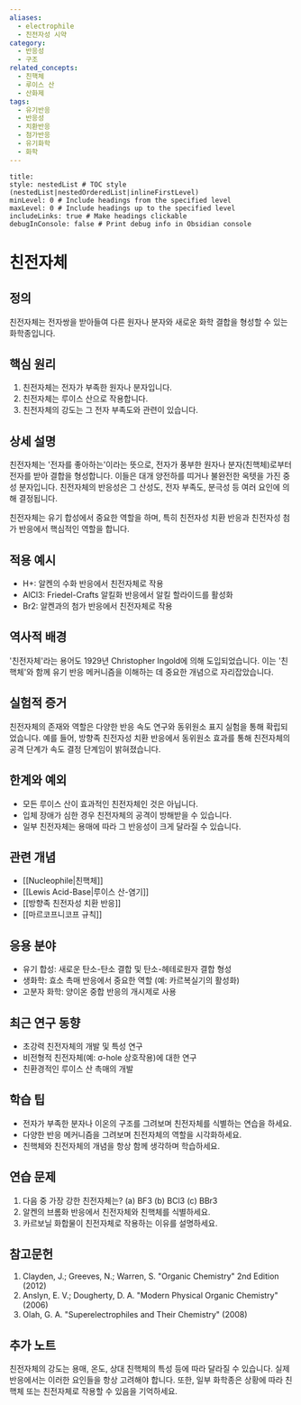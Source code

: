 ```yaml
---
aliases:
  - electrophile
  - 친전자성 시약
category:
  - 반응성
  - 구조
related_concepts:
  - 친핵체
  - 루이스 산
  - 산화제
tags:
  - 유기반응
  - 반응성
  - 치환반응
  - 첨가반응
  - 유기화학
  - 화학
---
```


```table-of-contents
title: 
style: nestedList # TOC style (nestedList|nestedOrderedList|inlineFirstLevel)
minLevel: 0 # Include headings from the specified level
maxLevel: 0 # Include headings up to the specified level
includeLinks: true # Make headings clickable
debugInConsole: false # Print debug info in Obsidian console
```
# 친전자체

## 정의
친전자체는 전자쌍을 받아들여 다른 원자나 분자와 새로운 화학 결합을 형성할 수 있는 화학종입니다.

## 핵심 원리
1. 친전자체는 전자가 부족한 원자나 분자입니다.
2. 친전자체는 루이스 산으로 작용합니다.
3. 친전자체의 강도는 그 전자 부족도와 관련이 있습니다.

## 상세 설명
친전자체는 '전자를 좋아하는'이라는 뜻으로, 전자가 풍부한 원자나 분자(친핵체)로부터 전자를 받아 결합을 형성합니다. 이들은 대개 양전하를 띠거나 불완전한 옥텟을 가진 중성 분자입니다. 친전자체의 반응성은 그 산성도, 전자 부족도, 분극성 등 여러 요인에 의해 결정됩니다.

친전자체는 유기 합성에서 중요한 역할을 하며, 특히 친전자성 치환 반응과 친전자성 첨가 반응에서 핵심적인 역할을 합니다.

## 적용 예시
- H+: 알켄의 수화 반응에서 친전자체로 작용
- AlCl3: Friedel-Crafts 알킬화 반응에서 알킬 할라이드를 활성화
- Br2: 알켄과의 첨가 반응에서 친전자체로 작용

## 역사적 배경
'친전자체'라는 용어도 1929년 Christopher Ingold에 의해 도입되었습니다. 이는 '친핵체'와 함께 유기 반응 메커니즘을 이해하는 데 중요한 개념으로 자리잡았습니다.

## 실험적 증거
친전자체의 존재와 역할은 다양한 반응 속도 연구와 동위원소 표지 실험을 통해 확립되었습니다. 예를 들어, 방향족 친전자성 치환 반응에서 동위원소 효과를 통해 친전자체의 공격 단계가 속도 결정 단계임이 밝혀졌습니다.

## 한계와 예외
- 모든 루이스 산이 효과적인 친전자체인 것은 아닙니다. 
- 입체 장애가 심한 경우 친전자체의 공격이 방해받을 수 있습니다.
- 일부 친전자체는 용매에 따라 그 반응성이 크게 달라질 수 있습니다.

## 관련 개념
- [[Nucleophile|친핵체]]
- [[Lewis Acid-Base|루이스 산-염기]]
- [[방향족 친전자성 치환 반응]]
- [[마르코프니코프 규칙]]

## 응용 분야
- 유기 합성: 새로운 탄소-탄소 결합 및 탄소-헤테로원자 결합 형성
- 생화학: 효소 촉매 반응에서 중요한 역할 (예: 카르복실기의 활성화)
- 고분자 화학: 양이온 중합 반응의 개시제로 사용

## 최근 연구 동향
- 초강력 친전자체의 개발 및 특성 연구
- 비전형적 친전자체(예: σ-hole 상호작용)에 대한 연구
- 친환경적인 루이스 산 촉매의 개발

## 학습 팁
- 전자가 부족한 분자나 이온의 구조를 그려보며 친전자체를 식별하는 연습을 하세요.
- 다양한 반응 메커니즘을 그려보며 친전자체의 역할을 시각화하세요.
- 친핵체와 친전자체의 개념을 항상 함께 생각하며 학습하세요.

## 연습 문제
1. 다음 중 가장 강한 친전자체는? (a) BF3 (b) BCl3 (c) BBr3
2. 알켄의 브롬화 반응에서 친전자체와 친핵체를 식별하세요.
3. 카르보닐 화합물이 친전자체로 작용하는 이유를 설명하세요.

## 참고문헌
1. Clayden, J.; Greeves, N.; Warren, S. "Organic Chemistry" 2nd Edition (2012)
2. Anslyn, E. V.; Dougherty, D. A. "Modern Physical Organic Chemistry" (2006)
3. Olah, G. A. "Superelectrophiles and Their Chemistry" (2008)

## 추가 노트
친전자체의 강도는 용매, 온도, 상대 친핵체의 특성 등에 따라 달라질 수 있습니다. 실제 반응에서는 이러한 요인들을 항상 고려해야 합니다. 또한, 일부 화학종은 상황에 따라 친핵체 또는 친전자체로 작용할 수 있음을 기억하세요.